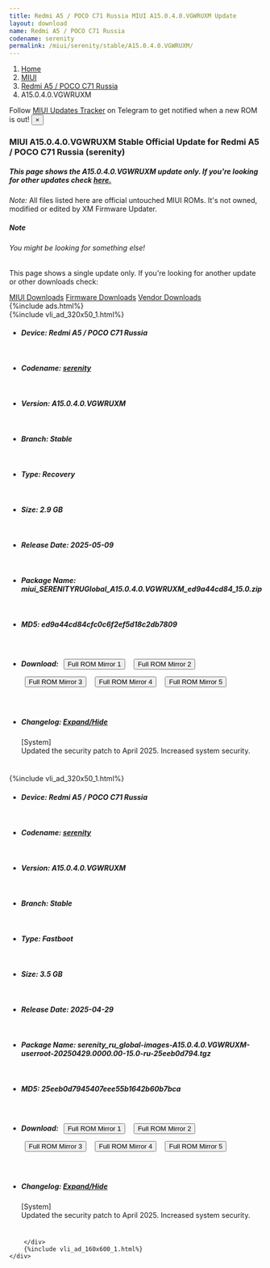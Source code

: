 ```yaml
---
title: Redmi A5 / POCO C71 Russia MIUI A15.0.4.0.VGWRUXM Update
layout: download
name: Redmi A5 / POCO C71 Russia
codename: serenity
permalink: /miui/serenity/stable/A15.0.4.0.VGWRUXM/
---
```

<nav aria-label="breadcrumb">
    <ol class="breadcrumb">
        <li class="breadcrumb-item"><a href="/">Home</a></li>
        <li class="breadcrumb-item"><a href="/miui/">MIUI</a></li>
        <li class="breadcrumb-item"><a href="/miui/serenity/">Redmi A5 / POCO C71 Russia</a></li>
        <li class="breadcrumb-item active" aria-current="page">A15.0.4.0.VGWRUXM</li>
    </ol>
</nav>
<div class="alert alert-primary alert-dismissible fade show" role="alert">
    Follow <a href="https://t.me/MIUIUpdatesTracker" class="alert-link">MIUI Updates Tracker</a> on Telegram to get
    notified when a new ROM is out!
    <button type="button" class="close" data-dismiss="alert" aria-label="Close">
        <span aria-hidden="true">&times;</span>
    </button>
</div>
<div class="col-12 mx-auto">
    <h3 class="title bg-light p-2 rounded">MIUI A15.0.4.0.VGWRUXM Stable Official Update for Redmi A5 / POCO C71 Russia (serenity)</h3>
    <h5>This page shows the A15.0.4.0.VGWRUXM update only. If you're looking for other updates check
        <a href="/miui/serenity/">here.</a></h5>
    <p><i>Note: </i>All files listed here are official untouched MIUI ROMs.
        It's not owned, modified or edited by XM Firmware Updater.</p>
    <div class="card">
        <div class="card-body">
            <h5 class="card-title">Note</h5>
            <h6 class="card-subtitle mb-2 text-muted">You might be looking for something else!</h6>
            <p class="card-text">This page shows a single update only.
                If you're looking for another update or other downloads check:</p>
            <a href="/miui/" class="card-link">MIUI Downloads</a>
            <a href="/firmware/" class="card-link">Firmware Downloads</a>
            <a href="/vendor/" class="card-link">Vendor Downloads</a>
        </div>
    </div>
    {%include ads.html%}
    <div class="row justify-content-center">
        <div class="col-10" id="downloads">
                    <div class="card card-body">
            {%include vli_ad_320x50_1.html%}
            <ul class="list-unstyled">
                <li style="padding-bottom: 10px;">
                    <h5><b>Device: </b>Redmi A5 / POCO C71 Russia</h5>
                </li>
                <li style="padding-bottom: 10px;">
                    <h5><b>Codename: </b> <a href="/miui/serenity/" target="_blank">serenity</a> </h5>
                </li>
                <li style="padding-bottom: 10px;">
                    <h5><b>Version: </b>A15.0.4.0.VGWRUXM</h5>
                </li>
                <li style="padding-bottom: 10px;">
                    <h5><b>Branch: </b>Stable</h5>
                </li>
                <li style="padding-bottom: 10px;">
                    <h5><b>Type: </b>Recovery</h5>
                </li>
                <li style="padding-bottom: 10px;">
                    <h5><b>Size: </b>2.9 GB</h5>
                </li>
                <li style="padding-bottom: 10px;">
                    <h5><b>Release Date: </b>2025-05-09</h5>
                </li>
                <li style="padding-bottom: 10px;">
                    <h5><b>Package Name: </b><span id="filename" class="text-dark">miui_SERENITYRUGlobal_A15.0.4.0.VGWRUXM_ed9a44cd84_15.0.zip</span></h5>
                </li>
                <li style="padding-bottom: 10px;">
                    <h5><b>MD5: </b><span id="md5" class="text-muted">ed9a44cd84cfc0c6f2ef5d18c2db7809</span></h5>
                </li>
                <li style="padding-bottom: 10px;">
                    <h5><b>Download: </b> <button type="button" id="download" class="btn btn-primary" style="margin: 7px;" onclick="window.open('https://cdnorg.d.miui.com/A15.0.4.0.VGWRUXM/miui_SERENITYRUGlobal_A15.0.4.0.VGWRUXM_ed9a44cd84_15.0.zip', '_blank');"><i class="fa fa-download"></i> Full ROM Mirror 1</button> <button type="button" id="download" class="btn btn-primary" style="margin: 7px;" onclick="window.open('https://bkt-sgp-miui-ota-update-alisgp.oss-ap-southeast-1.aliyuncs.com/A15.0.4.0.VGWRUXM/miui_SERENITYRUGlobal_A15.0.4.0.VGWRUXM_ed9a44cd84_15.0.zip', '_blank');"><i class="fa fa-download"></i> Full ROM Mirror 2</button> <button type="button" id="download" class="btn btn-primary" style="margin: 7px;" onclick="window.open('https://bn.d.miui.com/A15.0.4.0.VGWRUXM/miui_SERENITYRUGlobal_A15.0.4.0.VGWRUXM_ed9a44cd84_15.0.zip', '_blank');"><i class="fa fa-download"></i> Full ROM Mirror 3</button> <button type="button" id="download" class="btn btn-primary" style="margin: 7px;" onclick="window.open('https://bigota.d.miui.com/A15.0.4.0.VGWRUXM/miui_SERENITYRUGlobal_A15.0.4.0.VGWRUXM_ed9a44cd84_15.0.zip', '_blank');"><i class="fa fa-download"></i> Full ROM Mirror 4</button> <button type="button" id="download" class="btn btn-primary" style="margin: 7px;" onclick="window.open('https://hugeota.d.miui.com/A15.0.4.0.VGWRUXM/miui_SERENITYRUGlobal_A15.0.4.0.VGWRUXM_ed9a44cd84_15.0.zip', '_blank');"><i class="fa fa-download"></i> Full ROM Mirror 5</button></h5>
                </li>
                <li style="padding-bottom: 10px;">
                    <h5><b>Changelog: </b><a href="#serenity_1_changelog" data-toggle="collapse" role="button"
                            aria-expanded="false" aria-controls="serenity_1_changelog"> <i class="fa fa-arrow-down"
                                aria-hidden="true"></i> Expand/Hide</a></h5>
                    <div class="collapse" id="serenity_1_changelog">
                        <p id="changelog_text">[System]<br>Updated the security patch to April 2025. Increased system security.</p>
                    </div>
                </li>
            </ul>
        </div>
        <div class="card card-body">
            {%include vli_ad_320x50_1.html%}
            <ul class="list-unstyled">
                <li style="padding-bottom: 10px;">
                    <h5><b>Device: </b>Redmi A5 / POCO C71 Russia</h5>
                </li>
                <li style="padding-bottom: 10px;">
                    <h5><b>Codename: </b> <a href="/miui/serenity/" target="_blank">serenity</a> </h5>
                </li>
                <li style="padding-bottom: 10px;">
                    <h5><b>Version: </b>A15.0.4.0.VGWRUXM</h5>
                </li>
                <li style="padding-bottom: 10px;">
                    <h5><b>Branch: </b>Stable</h5>
                </li>
                <li style="padding-bottom: 10px;">
                    <h5><b>Type: </b>Fastboot</h5>
                </li>
                <li style="padding-bottom: 10px;">
                    <h5><b>Size: </b>3.5 GB</h5>
                </li>
                <li style="padding-bottom: 10px;">
                    <h5><b>Release Date: </b>2025-04-29</h5>
                </li>
                <li style="padding-bottom: 10px;">
                    <h5><b>Package Name: </b><span id="filename" class="text-dark">serenity_ru_global-images-A15.0.4.0.VGWRUXM-userroot-20250429.0000.00-15.0-ru-25eeb0d794.tgz</span></h5>
                </li>
                <li style="padding-bottom: 10px;">
                    <h5><b>MD5: </b><span id="md5" class="text-muted">25eeb0d7945407eee55b1642b60b7bca</span></h5>
                </li>
                <li style="padding-bottom: 10px;">
                    <h5><b>Download: </b> <button type="button" id="download" class="btn btn-primary" style="margin: 7px;" onclick="window.open('https://cdnorg.d.miui.com/A15.0.4.0.VGWRUXM/serenity_ru_global-images-A15.0.4.0.VGWRUXM-userroot-20250429.0000.00-15.0-ru-25eeb0d794.tgz', '_blank');"><i class="fa fa-download"></i> Full ROM Mirror 1</button> <button type="button" id="download" class="btn btn-primary" style="margin: 7px;" onclick="window.open('https://bkt-sgp-miui-ota-update-alisgp.oss-ap-southeast-1.aliyuncs.com/A15.0.4.0.VGWRUXM/serenity_ru_global-images-A15.0.4.0.VGWRUXM-userroot-20250429.0000.00-15.0-ru-25eeb0d794.tgz', '_blank');"><i class="fa fa-download"></i> Full ROM Mirror 2</button> <button type="button" id="download" class="btn btn-primary" style="margin: 7px;" onclick="window.open('https://bn.d.miui.com/A15.0.4.0.VGWRUXM/serenity_ru_global-images-A15.0.4.0.VGWRUXM-userroot-20250429.0000.00-15.0-ru-25eeb0d794.tgz', '_blank');"><i class="fa fa-download"></i> Full ROM Mirror 3</button> <button type="button" id="download" class="btn btn-primary" style="margin: 7px;" onclick="window.open('https://bigota.d.miui.com/A15.0.4.0.VGWRUXM/serenity_ru_global-images-A15.0.4.0.VGWRUXM-userroot-20250429.0000.00-15.0-ru-25eeb0d794.tgz', '_blank');"><i class="fa fa-download"></i> Full ROM Mirror 4</button> <button type="button" id="download" class="btn btn-primary" style="margin: 7px;" onclick="window.open('https://hugeota.d.miui.com/A15.0.4.0.VGWRUXM/serenity_ru_global-images-A15.0.4.0.VGWRUXM-userroot-20250429.0000.00-15.0-ru-25eeb0d794.tgz', '_blank');"><i class="fa fa-download"></i> Full ROM Mirror 5</button></h5>
                </li>
                <li style="padding-bottom: 10px;">
                    <h5><b>Changelog: </b><a href="#serenity_2_changelog" data-toggle="collapse" role="button"
                            aria-expanded="false" aria-controls="serenity_2_changelog"> <i class="fa fa-arrow-down"
                                aria-hidden="true"></i> Expand/Hide</a></h5>
                    <div class="collapse" id="serenity_2_changelog">
                        <p id="changelog_text">[System]<br>Updated the security patch to April 2025. Increased system security.</p>
                    </div>
                </li>
            </ul>
        </div>

        </div>
        {%include vli_ad_160x600_1.html%}
    </div>
</div>
